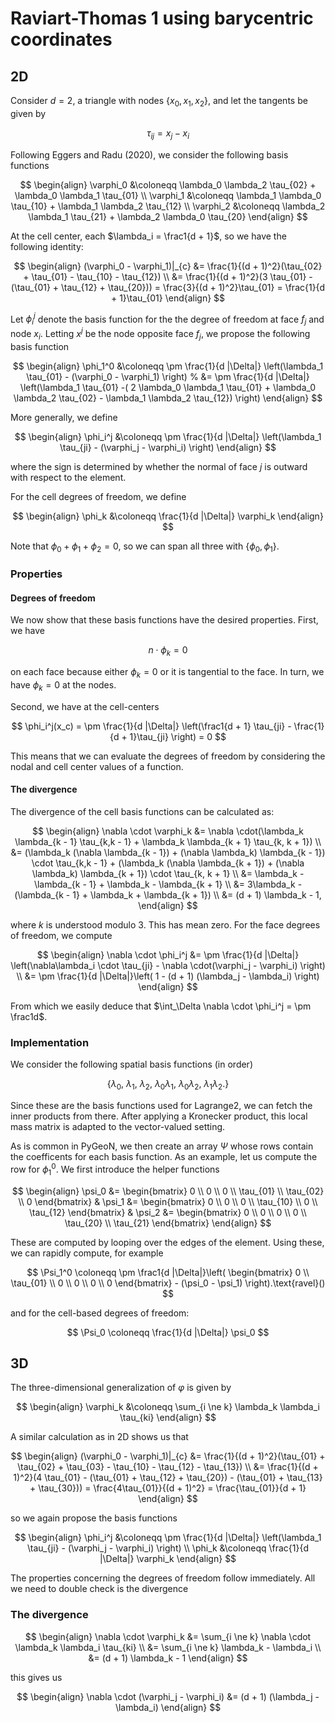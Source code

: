 # Raviart-Thomas 1 using barycentric coordinates

## 2D
Consider $d = 2$, a triangle with nodes $\{x_0, x_1, x_2\}$, and let the tangents be given by

$$
\tau_{ij} = x_j - x_i
$$

Following Eggers and Radu (2020), we consider the following basis functions

$$
\begin{align}
    \varphi_0 &\coloneqq \lambda_0 \lambda_2 \tau_{02} + \lambda_0 \lambda_1 \tau_{01} \\
    \varphi_1 &\coloneqq \lambda_1 \lambda_0 \tau_{10} + \lambda_1 \lambda_2 \tau_{12} \\
    \varphi_2 &\coloneqq \lambda_2 \lambda_1 \tau_{21} + \lambda_2 \lambda_0 \tau_{20}
\end{align}
$$

At the cell center, each $\lambda_i = \frac1{d + 1}$, so we have the following identity:

$$
\begin{align}
    (\varphi_0 - \varphi_1)|_{c} 
    &= \frac{1}{(d + 1)^2}(\tau_{02} + \tau_{01} - \tau_{10} - \tau_{12}) \\
    &= \frac{1}{(d + 1)^2}(3 \tau_{01} - (\tau_{01} + \tau_{12} + \tau_{20}))
    = \frac{3}{(d + 1)^2}\tau_{01}
    = \frac{1}{d + 1}\tau_{01}
\end{align}
$$

Let $\phi_i^j$ denote the basis function for the the degree of freedom at face $f_j$ and node $x_i$. Letting $x^j$ be the node opposite face $f_j$,
we propose the following basis function

$$
\begin{align}
    \phi_1^0 &\coloneqq \pm \frac{1}{d |\Delta|} \left(\lambda_1 \tau_{01} - (\varphi_0 - \varphi_1) \right) 
    % &= \pm  \frac{1}{d |\Delta|} \left(\lambda_1 \tau_{01} -( 2 \lambda_0 \lambda_1 \tau_{01} + \lambda_0 \lambda_2 \tau_{02} - \lambda_1 \lambda_2 \tau_{12}) \right)
\end{align}
$$

More generally, we define

$$
\begin{align}
    \phi_i^j &\coloneqq \pm \frac{1}{d |\Delta|} \left(\lambda_1 \tau_{ji} - (\varphi_j - \varphi_i) \right)
\end{align}
$$

where the sign is determined by whether the normal of face $j$ is outward with respect to the element. 

For the cell degrees of freedom, we define

$$
\begin{align}
    \phi_k &\coloneqq \frac{1}{d |\Delta|} \varphi_k
\end{align}
$$

Note that $\phi_0 + \phi_1 + \phi_2 = 0$, so we can span all three with $\{\phi_0, \phi_1\}$. 

### Properties

#### Degrees of freedom
We now show that these basis functions have the desired properties. First, we have 

$$
    n \cdot \phi_k = 0
$$

on each face because either $\phi_k = 0$ or it is tangential to the face. In turn, we have $\phi_k = 0$ at the nodes.

Second, we have at the cell-centers

$$
    \phi_i^j(x_c) = \pm \frac{1}{d |\Delta|} \left(\frac1{d + 1} \tau_{ji} - \frac{1}{d + 1}\tau_{ji} \right) = 0
$$

This means that we can evaluate the degrees of freedom by considering the nodal and cell center values of a function.

#### The divergence

The divergence of the cell basis functions can be calculated as:

$$
\begin{align}
    \nabla \cdot \varphi_k 
    &= \nabla \cdot(\lambda_k \lambda_{k - 1} \tau_{k,k - 1} + \lambda_k \lambda_{k + 1} \tau_{k, k + 1}) \\
    &= (\lambda_k (\nabla \lambda_{k - 1}) + (\nabla \lambda_k) \lambda_{k - 1}) \cdot \tau_{k,k - 1} + (\lambda_k (\nabla \lambda_{k + 1}) + (\nabla \lambda_k) \lambda_{k + 1}) \cdot \tau_{k, k + 1} \\
    &= \lambda_k - \lambda_{k - 1} + \lambda_k - \lambda_{k + 1} \\
    &= 3\lambda_k - (\lambda_{k - 1} + \lambda_k + \lambda_{k + 1}) \\
    &= (d + 1) \lambda_k - 1,
\end{align}
$$

where $k$ is understood modulo 3. This has mean zero. For the face degrees of freedom, we compute

$$
\begin{align}
    \nabla \cdot \phi_i^j 
    &= \pm \frac{1}{d |\Delta|} \left(\nabla\lambda_i \cdot \tau_{ji} - \nabla \cdot(\varphi_j - \varphi_i) \right) \\
    &= \pm \frac{1}{d |\Delta|}\left( 1 - (d + 1) (\lambda_j - \lambda_i) \right)
\end{align}
$$

From which we easily deduce that $\int_\Delta \nabla \cdot \phi_i^j = \pm \frac1d$.

### Implementation

We consider the following spatial basis functions (in order)

$$
    \left \{ 
        \lambda_0, \  
        \lambda_1, \  
        \lambda_2, \  
        \lambda_0 \lambda_1, \ 
        \lambda_0 \lambda_2, \ 
        \lambda_1 \lambda_2. 
    \right \}
$$

Since these are the basis functions used for Lagrange2, we can fetch the inner products from there. After applying a Kronecker product, this local mass matrix is adapted to the vector-valued setting.

As is common in PyGeoN, we then create an array $\Psi$ whose rows contain the coefficents for each basis function. As an example, let us compute the row for $\phi_1^0$. We first introduce the helper functions

$$
\begin{align}
    \psi_0 &= 
    \begin{bmatrix} 
        0 \\ 0 \\ 0 \\
        \tau_{01} \\ \tau_{02} \\ 0 
    \end{bmatrix}
    &
    \psi_1 &= 
    \begin{bmatrix} 
        0 \\ 0 \\ 0 \\
        \tau_{10} \\ 0 \\ \tau_{12}
    \end{bmatrix}
    &
    \psi_2 &= 
    \begin{bmatrix} 
        0 \\ 0 \\ 0 \\
        0 \\ \tau_{20} \\ \tau_{21} 
    \end{bmatrix}
\end{align}
$$

These are computed by looping over the edges of the element.
Using these, we can rapidly compute, for example

$$
    \Psi_1^0 \coloneqq \pm \frac1{d |\Delta|}\left(
    \begin{bmatrix} 
        0 \\ \tau_{01} \\ 0 \\
        0 \\ 0 \\ 0 
    \end{bmatrix}
    - (\psi_0 - \psi_1)
    \right).\text{ravel}()
$$

and for the cell-based degrees of freedom:

$$
    \Psi_0 \coloneqq \frac{1}{d |\Delta|} \psi_0
$$

## 3D

The three-dimensional generalization of $\varphi$ is given by

$$
\begin{align}
    \varphi_k &\coloneqq
    \sum_{i \ne k} \lambda_k \lambda_i \tau_{ki}
\end{align}
$$

A similar calculation as in 2D shows us that

$$
\begin{align}
    (\varphi_0 - \varphi_1)|_{c} 
    &= \frac{1}{(d + 1)^2}(\tau_{01} + \tau_{02} + \tau_{03} - \tau_{10} - \tau_{12} - \tau_{13}) \\
    &= \frac{1}{(d + 1)^2}(4 \tau_{01} - (\tau_{01} + \tau_{12} + \tau_{20}) - (\tau_{01} + \tau_{13} + \tau_{30}))
    = \frac{4\tau_{01}}{(d + 1)^2}
    = \frac{\tau_{01}}{d + 1}
\end{align}
$$

so we again propose the basis functions

$$
\begin{align}
    \phi_i^j &\coloneqq \pm \frac{1}{d |\Delta|} \left(\lambda_1 \tau_{ji} - (\varphi_j - \varphi_i) \right) \\
    \phi_k &\coloneqq \frac{1}{d |\Delta|} \varphi_k
\end{align}
$$

The properties concerning the degrees of freedom follow immediately. All we need to double check is the divergence

### The divergence

$$
\begin{align}
    \nabla \cdot \varphi_k &=
    \sum_{i \ne k} \nabla \cdot \lambda_k \lambda_i \tau_{ki} \\
    &= \sum_{i \ne k} \lambda_k - \lambda_i \\
    &= (d + 1) \lambda_k - 1
\end{align}
$$

this gives us

$$
\begin{align}
    \nabla \cdot (\varphi_j - \varphi_i) &=
    (d + 1) (\lambda_j - \lambda_i)
\end{align}
$$